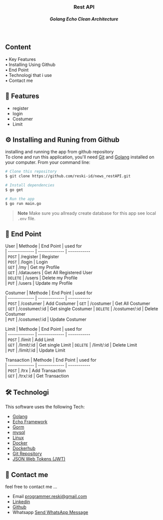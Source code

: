 

<h3 align="center">Rest API <br>
<h5 align="center" >Golang Echo Clean Architecture <h5>
<br>
</h4>
<p align="left">
<h2>
  Content <br></h2>
  • Key Features <br>
  • Installing Using Github<br>
  • End Point<br>
  • Technologi that i use<br>
  • Contact me<br>
</p>


## 📱 Features

* register
* login
* Costumer
* Limit


## ⚙️ Installing and Runing from Github

installing and running the app from github repository <br>
To clone and run this application, you'll need [Git](https://git-scm.com) and [Golang](https://go.dev/dl/) installed on your computer. From your command line:

```bash
# Clone this repository
$ git clone https://github.com/reski-id/news_restAPI.git

# Install dependencies
$ go get

# Run the app
$ go run main.go
```

> **Note**
> Make sure you allready create database for this app see local `.env` file.


## 📜 End Point  

User
| Methode       | End Point      | used for            
| ------------- | -------------  | -----------        
| `POST`        | /register      | Register           
| `POST`        | /login         | Login              
| `GET`         | /my            | Get my Profile     
| `GET`         | /datausers     | Get All Registered User     
| `DELETE`      | /users         | Delete my Profile  
| `PUT`         | /users         | Update my Profile  

Costumer
| Methode       | End Point       | used for                
| ------------- | -------------   | -----------            
| `POST`        | /costumer       | Add Costumer 
| `GET`         | /costumer       | Get All Costumer         
| `GET`         | /costumer/:id       | Get single Costumer
| `DELETE`      | /costumer/:id   | Delete Costumer   
| `PUT`         | /costumer/:id   | Update Costumer   

Limit
| Methode       | End Point       | used for                
| ------------- | -------------   | -----------            
| `POST`        | /limit       | Add Limit         
| `GET`         | /limit/:id       | Get single Limit
| `DELETE`      | /limit/:id   | Delete Limit   
| `PUT`         | /limit/:id   | Update Limit

Transaction
| Methode       | End Point       | used for                
| ------------- | -------------   | -----------            
| `POST`        | /trx       | Add Transaction         
| `GET`         | /trx/:id       | Get Transaction

## 🛠️ Technologi

This software uses the following Tech:

- [Golang](https://go.dev/dl/)
- [Echo Framework](https://echo.labstack.com/)
- [Gorm](https://gorm.io/index.html)
- [mysql](https://www.mysql.com/)
- [Linux](https://www.linux.com/)
- [Docker](https://www.docker.com/)
- [Dockerhub](https://hub.docker.com/u/programmerreski)
- [Git Repository](https://github.com/reski-id)
- [JSON Web Tokens (JWT)](https://jwt.io/)

## 📱 Contact me
feel free to contact me ... 
- Email programmer.reski@gmail.com 
- [Linkedin](https://www.linkedin.com/in/reski-id)
- [Github](https://github.com/reski-id)
- Whatsapp <a href="https://wa.me/+6281261478432?text=Hello">Send WhatsApp Message</a>
